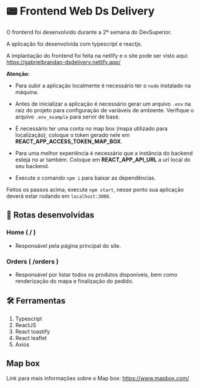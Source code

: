 # 📟 Frontend Web Ds Delivery

O frontend foi desenvolvido durante a 2ª semana do DevSuperior.

A aplicação foi desenvolvida com typescript e reactjs.

A implantação do frontend foi feita na netlify e o site pode ser visto aqui: 
https://gabrielbrandao-dsdelivery.netlify.app/

**Atenção**: 
- Para subir a aplicação localmente é necessário ter o `node` instalado na máquina.

- Antes de inicializar a aplicação é necessário gerar um arquivo `.env` na raiz do projeto para configuração de variáveis de ambiente. 
Verifique o arquivo `.env_example` para servir de base. 

- É necessário ter uma conta no map box (mapa utilizado para localização), coloque o token gerado nele em **REACT_APP_ACCESS_TOKEN_MAP_BOX**.

- Para uma melhor experiência é necessário que a instância do backend esteja no ar também. Coloque em **REACT_APP_API_URL** a url local do seu backend.

- Execute o comando `npm i` para baixar as dependências.

Feitos os passos acima, execute `npm start`, nesse ponto sua aplicação deverá estar rodando em `localhost:3000`.

## 🚊 Rotas desenvolvidas

### Home ( / ) 
- Responsável pela página principal do site.

### Orders ( /orders )
- Responsável por listar todos os produtos disponíveis, bem como renderização do mapa e finalização do pedido. 

## 🛠️ Ferramentas
1. Typescript
2. ReactJS
3. React toastify
4. React leaflet
5. Axios

## Map box
Link para mais informações sobre o Map box:
https://www.mapbox.com/